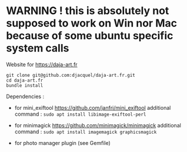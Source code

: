 
# WARNING ! this is absolutely not supposed to work on Win nor Mac because of some ubuntu specific system calls

Website for https://daja-art.fr

    git clone git@github.com:djacquel/daja-art.fr.git
    cd daja-art.fr
    bundle install


Dependencies :

 - for mini_exiftool https://github.com/janfri/mini_exiftool
   additional command :
    `sudo apt install libimage-exiftool-perl`

 - for minimagick https://github.com/minimagick/minimagick
   additional command :
    `sudo apt install imagemagick graphicsmagick`

 - for photo manager plugin (see Gemfile)

